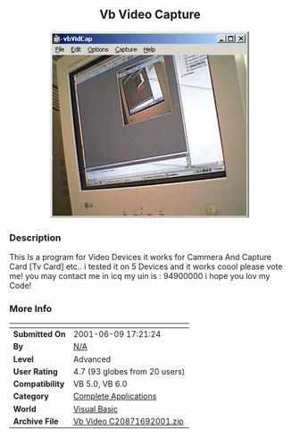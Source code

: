 ﻿<div align="center">

## Vb Video Capture

<img src="PIC2001691051309097.jpg">
</div>

### Description

This Is a program for Video Devices it works for Cammera And Capture Card [Tv Card] etc.. i tested it on 5 Devices and it works coool please vote me! you may contact me in icq my uin is : 94900000 i hope you lov my Code!
 
### More Info
 


<span>             |<span>
---                |---
**Submitted On**   |2001-06-09 17:21:24
**By**             |[N/A](https://github.com/Planet-Source-Code/PSCIndex/blob/master/ByAuthor/empty.md)
**Level**          |Advanced
**User Rating**    |4.7 (93 globes from 20 users)
**Compatibility**  |VB 5\.0, VB 6\.0
**Category**       |[Complete Applications](https://github.com/Planet-Source-Code/PSCIndex/blob/master/ByCategory/complete-applications__1-27.md)
**World**          |[Visual Basic](https://github.com/Planet-Source-Code/PSCIndex/blob/master/ByWorld/visual-basic.md)
**Archive File**   |[Vb Video C20871692001\.zip](https://github.com/Planet-Source-Code/vb-video-capture__1-23923/archive/master.zip)








